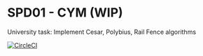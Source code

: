 # SPD01 - CYM (WIP)
University task: Implement Cesar, Polybius, Rail Fence algorithms

[![CircleCI](https://circleci.com/gh/polsala/SPD01CryptYourMomma.svg?style=svg)](https://circleci.com/gh/polsala/SPD01CryptYourMomma)
